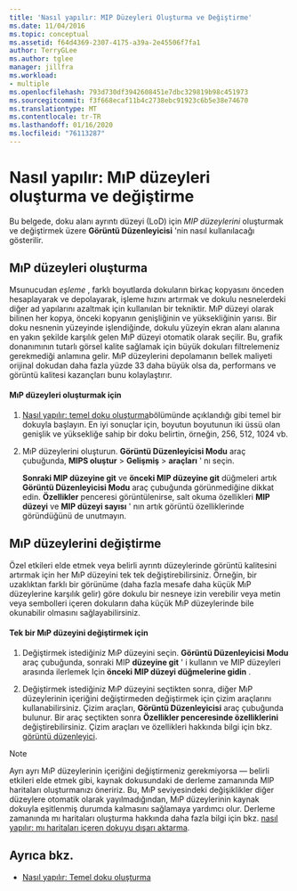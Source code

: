 ```yaml
---
title: 'Nasıl yapılır: MIP Düzeyleri Oluşturma ve Değiştirme'
ms.date: 11/04/2016
ms.topic: conceptual
ms.assetid: f64d4369-2307-4175-a39a-2e45506f7fa1
author: TerryGLee
ms.author: tglee
manager: jillfra
ms.workload:
- multiple
ms.openlocfilehash: 793d730df3942608451e7dbc329819b98c451973
ms.sourcegitcommit: f3f668ecaf11b4c2738ebc91923c6b5e38e74670
ms.translationtype: MT
ms.contentlocale: tr-TR
ms.lasthandoff: 01/16/2020
ms.locfileid: "76113287"
---
```

# <a name="how-to-create-and-modify-mip-levels"></a>Nasıl yapılır: MıP düzeyleri oluşturma ve değiştirme
Bu belgede, doku alanı ayrıntı düzeyi (LoD) için *MIP düzeylerini* oluşturmak ve değiştirmek üzere **Görüntü Düzenleyicisi** 'nin nasıl kullanılacağı gösterilir.

## <a name="generating-mip-levels"></a>MıP düzeyleri oluşturma
Msunucudan *eşleme* , farklı boyutlarda dokuların birkaç kopyasını önceden hesaplayarak ve depolayarak, işleme hızını artırmak ve dokulu nesnelerdeki diğer ad yapılarını azaltmak için kullanılan bir tekniktir. MıP düzeyi olarak bilinen her kopya, önceki kopyanın genişliğinin ve yüksekliğinin yarısı. Bir doku nesnenin yüzeyinde işlendiğinde, dokulu yüzeyin ekran alanı alanına en yakın şekilde karşılık gelen MıP düzeyi otomatik olarak seçilir. Bu, grafik donanımının tutarlı görsel kalite sağlamak için büyük dokuları filtrelemeniz gerekmediği anlamına gelir. MıP düzeylerini depolamanın bellek maliyeti orijinal dokudan daha fazla yüzde 33 daha büyük olsa da, performans ve görüntü kalitesi kazançları bunu kolaylaştırır.

#### <a name="to-generate-mip-levels"></a>MıP düzeyleri oluşturmak için

1. [Nasıl yapılır: temel doku oluşturma](../designers/how-to-create-a-basic-texture.md)bölümünde açıklandığı gibi temel bir dokuyla başlayın. En iyi sonuçlar için, boyutun boyutunun iki üssü olan genişlik ve yüksekliğe sahip bir doku belirtin, örneğin, 256, 512, 1024 vb.

2. MıP düzeylerini oluşturun. **Görüntü Düzenleyicisi Modu** araç çubuğunda, **MIPS oluştur** > **Gelişmiş** > **araçları** ' nı seçin.

     **Sonraki MIP düzeyine git** ve **önceki MIP düzeyine git** düğmeleri artık **Görüntü Düzenleyicisi Modu** araç çubuğunda görünmediğine dikkat edin. **Özellikler** penceresi görüntülenirse, salt okuma özellikleri **MIP düzeyi** ve **MIP düzeyi sayısı** ' nın artık görüntü özelliklerinde göründüğünü de unutmayın.

## <a name="modifying-mip-levels"></a>MıP düzeylerini değiştirme
Özel etkileri elde etmek veya belirli ayrıntı düzeylerinde görüntü kalitesini artırmak için her MıP düzeyini tek tek değiştirebilirsiniz. Örneğin, bir uzaklıktan farklı bir görünüme (daha fazla mesafe daha küçük MıP düzeylerine karşılık gelir) göre dokulu bir nesneye izin verebilir veya metin veya sembolleri içeren dokuların daha küçük MıP düzeylerinde bile okunabilir olmasını sağlayabilirsiniz.

#### <a name="to-modify-an-individual-mip-level"></a>Tek bir MıP düzeyini değiştirmek için

1. Değiştirmek istediğiniz MıP düzeyini seçin. **Görüntü Düzenleyicisi Modu** araç çubuğunda, sonraki MIP **düzeyine git** ' i kullanın ve MIP düzeyleri arasında ilerlemek Için **önceki MIP düzeyi düğmelerine gidin** .

2. Değiştirmek istediğiniz MıP düzeyini seçtikten sonra, diğer MıP düzeylerinin içeriğini değiştirmeden değiştirmek için çizim araçlarını kullanabilirsiniz. Çizim araçları, **Görüntü Düzenleyicisi** araç çubuğunda bulunur. Bir araç seçtikten sonra **Özellikler penceresinde özelliklerini** değiştirebilirsiniz. Çizim araçları ve özellikleri hakkında bilgi için bkz. [görüntü düzenleyici](../designers/image-editor.md).

> [!NOTE]
> Ayrı ayrı MıP düzeylerinin içeriğini değiştirmeniz gerekmiyorsa — belirli etkileri elde etmek gibi, kaynak dokusundaki de derleme zamanında MIP haritaları oluşturmanızı öneririz. Bu, MıP seviyesindeki değişiklikler diğer düzeylere otomatik olarak yayılmadığından, MıP düzeylerinin kaynak dokuyla eşitlenmiş durumda kalmasını sağlamaya yardımcı olur. Derleme zamanında mı haritaları oluşturma hakkında daha fazla bilgi için bkz. [nasıl yapılır: mı haritaları içeren dokuyu dışarı aktarma](../designers/how-to-export-a-texture-that-contains-mipmaps.md).

## <a name="see-also"></a>Ayrıca bkz.

- [Nasıl yapılır: Temel doku oluşturma](../designers/how-to-create-a-basic-texture.md)
